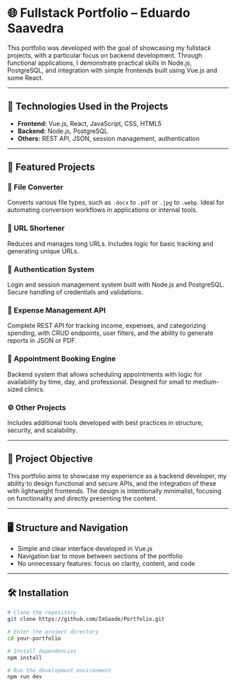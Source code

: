 # 🌐 Fullstack Portfolio – Eduardo Saavedra

This portfolio was developed with the goal of showcasing my fullstack projects, with a particular focus on backend development. Through functional applications, I demonstrate practical skills in Node.js, PostgreSQL, and integration with simple frontends built using Vue.js and some React.

---

## 🚀 Technologies Used in the Projects

- **Frontend:** Vue.js, React, JavaScript, CSS, HTML5
- **Backend:** Node.js, PostgreSQL
- **Others:** REST API, JSON, session management, authentication

---

## 🧩 Featured Projects

### 🔄 File Converter
Converts various file types, such as `.docx` to `.pdf` or `.jpg` to `.webp`. Ideal for automating conversion workflows in applications or internal tools.

### 🔗 URL Shortener
Reduces and manages long URLs. Includes logic for basic tracking and generating unique URLs.

### 🔐 Authentication System
Login and session management system built with Node.js and PostgreSQL. Secure handling of credentials and validations.

### 💸 Expense Management API
Complete REST API for tracking income, expenses, and categorizing spending, with CRUD endpoints, user filters, and the ability to generate reports in JSON or PDF.

### 🏥 Appointment Booking Engine
Backend system that allows scheduling appointments with logic for availability by time, day, and professional. Designed for small to medium-sized clinics.

### ⚙️ Other Projects
Includes additional tools developed with best practices in structure, security, and scalability.

---

## 🎯 Project Objective

This portfolio aims to showcase my experience as a backend developer, my ability to design functional and secure APIs, and the integration of these with lightweight frontends. The design is intentionally minimalist, focusing on functionality and directly presenting the content.

---

## 🖥️ Structure and Navigation

- Simple and clear interface developed in Vue.js
- Navigation bar to move between sections of the portfolio
- No unnecessary features: focus on clarity, content, and code

---

## 🛠️ Installation

```bash
# Clone the repository
git clone https://github.com/ImSaade/Portfolio.git

# Enter the project directory
cd your-portfolio

# Install dependencies
npm install

# Run the development environment
npm run dev
